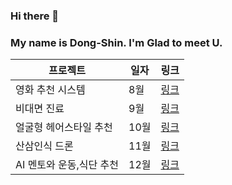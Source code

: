 ### Hi there 👋
### My name is Dong-Shin. I'm Glad to meet U.

<!--
**KimDong-gue/KimDong-gue** is a ✨ _special_ ✨ repository because its `README.md` (this file) appears on your GitHub profile.

Here are some ideas to get you started:

- 🔭 I’m currently working on ...
- 🌱 I’m currently learning AI,DeepLearning
- 👯 I’m looking to collaborate on ...
- 🤔 I’m looking for help with ...
- 💬 Ask me about ...
- 📫 How to reach me: ...
- 😄 Pronouns: ...
- ⚡ Fun fact: ...
-->

프로젝트  | 일자 | 링크
---------  | ----|-----
영화 추천 시스템 | 8월 | [링크](https://github.com/KimDong-gue/Command_Movie)
비대면 진료 | 9월 | [링크](https://github.com/KimDong-gue/Healthy_Care)
얼굴형 헤어스타일 추천 | 10월 | [링크](https://github.com/KimDong-gue/Shape_Of_U)
산삼인식 드론 | 11월 | [링크](https://github.com/KimDong-gue/Ginseng_dectection/blob/main/README.md)
AI 멘토와 운동,식단 추천 | 12월 | [링크](https://github.com/KimDong-gue/Healthy-Mento)
